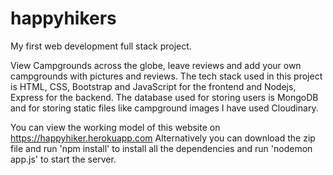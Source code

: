 # happyhikers
My first web development full stack project.

View Campgrounds across the globe, leave reviews and add your own campgrounds with pictures and reviews. The tech stack used in this project is HTML, CSS, Bootstrap and JavaScript
for the frontend and Nodejs, Express for the backend. The database used for storing users is MongoDB and for storing static files like campground images I have used Cloudinary.

You can view the working model of this website on https://happyhiker.herokuapp.com
Alternatively you can download the zip file and run 'npm install' to install all the dependencies and run 'nodemon app.js' to start the server.
